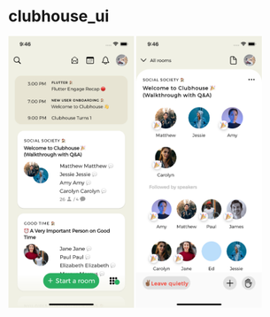 # clubhouse_ui

<div>
<img src="../clubhouse_ui/screenshots/1.png" width="45%" /> 
<img src="../clubhouse_ui/screenshots/2.png" width="45%" /> 
 </div>


